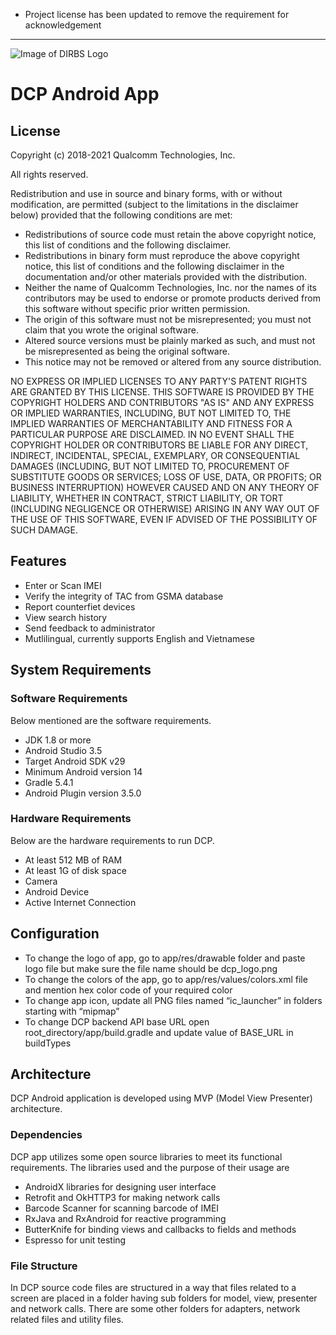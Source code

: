 * Project license has been updated to remove the requirement for acknowledgement
---

![Image of DIRBS Logo](https://avatars0.githubusercontent.com/u/42587891?s=100&v=4)

# DCP Android App
## License
Copyright (c) 2018-2021 Qualcomm Technologies, Inc.

All rights reserved.

Redistribution and use in source and binary forms, with or without modification, are permitted (subject to the limitations in the disclaimer below) provided that the following conditions are met:

* Redistributions of source code must retain the above copyright notice, this list of conditions and the following disclaimer.
* Redistributions in binary form must reproduce the above copyright notice, this list of conditions and the following disclaimer in the documentation and/or other materials provided with the distribution.
* Neither the name of Qualcomm Technologies, Inc. nor the names of its contributors may be used to endorse or promote products derived from this software without specific prior written permission.
* The origin of this software must not be misrepresented; you must not claim that you wrote the original software.
* Altered source versions must be plainly marked as such, and must not be misrepresented as being the original software.
* This notice may not be removed or altered from any source distribution.

NO EXPRESS OR IMPLIED LICENSES TO ANY PARTY'S PATENT RIGHTS ARE GRANTED BY THIS LICENSE. THIS SOFTWARE IS PROVIDED BY THE COPYRIGHT HOLDERS AND CONTRIBUTORS "AS IS" AND ANY EXPRESS OR IMPLIED WARRANTIES, INCLUDING, BUT NOT LIMITED TO, THE IMPLIED WARRANTIES OF MERCHANTABILITY AND FITNESS FOR A PARTICULAR PURPOSE ARE DISCLAIMED. IN NO EVENT SHALL THE COPYRIGHT HOLDER OR CONTRIBUTORS BE LIABLE FOR ANY DIRECT, INDIRECT, INCIDENTAL, SPECIAL, EXEMPLARY, OR CONSEQUENTIAL DAMAGES (INCLUDING, BUT NOT LIMITED TO, PROCUREMENT OF SUBSTITUTE GOODS OR SERVICES; LOSS OF USE, DATA, OR PROFITS; OR BUSINESS INTERRUPTION) HOWEVER CAUSED AND ON ANY THEORY OF LIABILITY, WHETHER IN CONTRACT, STRICT LIABILITY, OR TORT (INCLUDING NEGLIGENCE OR OTHERWISE) ARISING IN ANY WAY OUT OF THE USE OF THIS SOFTWARE, EVEN IF ADVISED OF THE POSSIBILITY OF SUCH DAMAGE.

## Features
- Enter or Scan IMEI
- Verify the integrity of TAC from GSMA database
- Report counterfiet devices
- View search history
- Send feedback to administrator
- Mutlilingual, currently supports English and Vietnamese

## System Requirements
### Software Requirements
Below mentioned are the software requirements.
- JDK 1.8 or more
- Android Studio 3.5
- Target Android SDK v29
- Minimum Android version 14
- Gradle 5.4.1
- Android Plugin version 3.5.0
### Hardware Requirements
Below are the hardware requirements to run DCP.
- At least 512 MB of RAM
- At least 1G of disk space
- Camera
- Android Device
- Active Internet Connection

## Configuration
- To change the logo of app, go to app/res/drawable folder and paste logo file but make sure the file name should be dcp_logo.png
- To change the colors of the app, go to app/res/values/colors.xml file and mention hex color code of your required color
- To change app icon, update all PNG files named “ic_launcher” in folders starting with “mipmap”
- To change DCP backend API base URL open root_directory/app/build.gradle and update value of BASE_URL in buildTypes

## Architecture
DCP Android application is developed using MVP (Model View Presenter) architecture.
### Dependencies
DCP app utilizes some open source libraries to meet its functional requirements. The libraries used and the purpose of their usage are
- AndroidX libraries for designing user interface
- Retrofit and OkHTTP3 for making network calls
- Barcode Scanner for scanning barcode of IMEI
- RxJava and RxAndroid for reactive programming
- ButterKnife for binding views and callbacks to fields and methods
- Espresso for unit testing
### File Structure
In DCP source code files are structured in a way that files related to a screen are placed in a folder having sub folders for model, view, presenter and network calls. There are some other folders for adapters, network related files and utility files.
